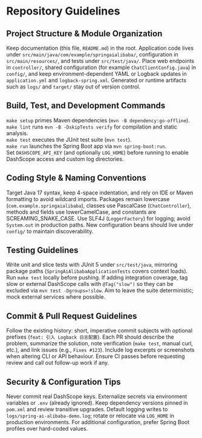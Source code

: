 # Repository Guidelines

## Project Structure & Module Organization
Keep documentation (this file, `README.md`) in the root. Application code lives under `src/main/java/com/example/springaialibaba/`, configuration in `src/main/resources/`, and tests under `src/test/java/`. Place web endpoints in `controller/`, shared configuration (for example `ChatClientConfig.java`) in `config/`, and keep environment-dependent YAML or Logback updates in `application.yml` and `logback-spring.xml`. Generated or runtime artifacts such as `logs/` and `target/` stay out of version control.

## Build, Test, and Development Commands
`make setup` primes Maven dependencies (`mvn -B dependency:go-offline`).  
`make lint` runs `mvn -B -DskipTests verify` for compilation and static analysis.  
`make test` executes the JUnit test suite (`mvn test`).  
`make run` launches the Spring Boot app via `mvn spring-boot:run`.  
Set `DASHSCOPE_API_KEY` (and optionally `LOG_HOME`) before running to enable DashScope access and custom log directories.

## Coding Style & Naming Conventions
Target Java 17 syntax, keep 4-space indentation, and rely on IDE or Maven formatting to avoid wildcard imports. Packages remain lowercase (`com.example.springaialibaba`), classes use PascalCase (`ChatController`), methods and fields use lowerCamelCase, and constants are SCREAMING_SNAKE_CASE. Use SLF4J (`LoggerFactory`) for logging; avoid `System.out` in production paths. New configuration beans should live under `config/` to maintain discoverability.

## Testing Guidelines
Write unit and slice tests with JUnit 5 under `src/test/java`, mirroring package paths (`SpringAiAlibabaApplicationTests` covers context loads). Run `make test` locally before pushing. If adding integration coverage, tag slow or external DashScope calls with `@Tag("slow")` so they can be excluded via `mvn test -Dgroups=!slow`. Aim to leave the suite deterministic; mock external services where possible.

## Commit & Pull Request Guidelines
Follow the existing history: short, imperative commit subjects with optional prefixes (`feat: 引入 Logback 日志配置`). Each PR should describe the problem, summarize the solution, note verification (`make test`, manual curl, etc.), and link issues (e.g., `Fixes #123`). Include log excerpts or screenshots when altering CLI or API behaviour. Ensure CI passes before requesting review and call out follow-up work if any.

## Security & Configuration Tips
Never commit real DashScope keys. Externalize secrets via environment variables or `.env` (already ignored). Keep dependency versions pinned in `pom.xml` and review transitive upgrades. Default logging writes to `logs/spring-ai-alibaba-demo.log`; rotate or relocate via `LOG_HOME` in production environments. For additional configuration, prefer Spring Boot profiles over hard-coded values.
